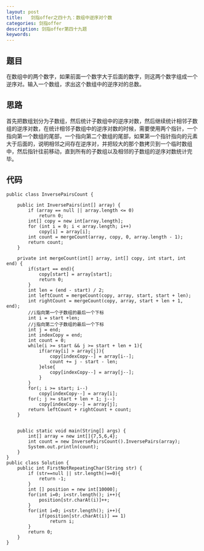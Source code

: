 ```yaml
---
layout: post
title:   剑指offer之四十九：数组中逆序对个数
categories: 剑指offer
description: 剑指offer第四十九题
keywords: 
---
```



## 题目

在数组中的两个数字，如果前面一个数字大于后面的数字，则这两个数字组成一个逆序对。输入一个数组，求出这个数组中的逆序对的总数。



## 思路

首先把数组划分为子数组，然后统计子数组中的逆序对数，然后继续统计相邻子数组的逆序对数，在统计相邻子数组中的逆序对数的时候，需要使用两个指针，一个指向第一个数组的尾部，一个指向第二个数组的尾部，如果第一个指针指向的元素大于后面的，说明相邻之间存在逆序对，并把较大的那个数拷贝到一个临时数组中，然后指针往前移动，直到所有的子数组以及相邻的子数组的逆序对数统计完毕。








## 代码



	public class InversePairsCount {
	
	    public int InversePairs(int[] array) {
	        if (array == null || array.length <= 0)
	            return 0;
	        int[] copy = new int[array.length];
	        for (int i = 0; i < array.length; i++)
	            copy[i] = array[i];
	        int count = mergeCount(array, copy, 0, array.length - 1);
	        return count;
	    }
	
	    private int mergeCount(int[] array, int[] copy, int start, int end) {
	        if(start == end){
	            copy[start] = array[start];
	            return 0;
	        }
	        int len = (end - start) / 2;
	        int leftCount = mergeCount(copy, array, start, start + len);
	        int rightCount = mergeCount(copy, array, start + len + 1, end);
	        //i指向第一个子数组的最后一个下标
	        int i = start +len; 
	        //j指向第二个子数组的最后一个下标
	        int j = end;
	        int indexCopy = end;
	        int count = 0;
	        while(i >= start && j >= start + len + 1){
	            if(array[i] > array[j]){
	                copy[indexCopy--] = array[i--];
	                count += j - start - len;
	            }else{
	                copy[indexCopy--] = array[j--];
	            }
	        }
	        for(; i >= start; i--) 
	            copy[indexCopy--] = array[i];
	        for(; j >= start + len + 1; j--) 
	            copy[indexCopy--] = array[j];
	        return leftCount + rightCount + count;
	    }
	
	
	    public static void main(String[] args) {
	        int[] array = new int[]{7,5,6,4};
	        int count = new InversePairsCount().InversePairs(array);
	        System.out.println(count);
	    }
	}
	public class Solution {
	    public int FirstNotRepeatingChar(String str) {
	        if (str==null || str.length()==0){
	            return -1;
	        }
	        int [] position = new int[10000];
	        for(int i=0; i<str.length(); i++){
	            position[str.charAt(i)]++;
	        }
	        for(int i=0; i<str.length(); i++){
	            if(position[str.charAt(i)] == 1)
	                return i;
	        }
	        return 0;
	    }
	}

